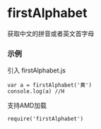 # firstAlphabet
获取中文的拼音或者英文首字母

### 示例
引入 firstAlphabet.js
```
var a = firstAlphabet('黄') 
console.log(a) //H

```
支持AMD加载
```
require('firstAlphabet')

```
